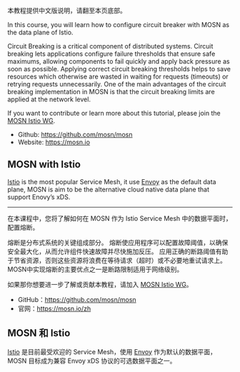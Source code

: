 本教程提供中文版说明，请翻至本页底部。

In this course, you will learn how to configure circuit breaker with MOSN as the data plane of Istio.

Circuit Breaking is a critical component of distributed systems. Circuit breaking lets applications configure failure thresholds that ensure safe maximums, allowing components to fail quickly and apply back pressure as soon as possible. Applying correct circuit breaking thresholds helps to save resources which otherwise are wasted in waiting for requests (timeouts) or retrying requests unnecessarily. One of the main advantages of the circuit breaking implementation in MOSN is that the circuit breaking limits are applied at the network level.

If you want to contribute or learn more about this tutorial, please join the [MOSN Istio WG](https://github.com/mosn/community/blob/master/wg-istio.md).

- Github: https://github.com/mosn/mosn
- Website: https://mosn.io

## MOSN with Istio

[Istio](https://github.com/istio/istio) is the most popular Service Mesh, it use [Envoy](https://envoyproxy.io) as the default data plane, MOSN is aim to be the alternative cloud native data plane that support Enovy’s xDS.

---

在本课程中，您将了解如何在 MOSN 作为 Istio Service Mesh 中的数据平面时，配置熔断。

熔断是分布式系统的关键组成部分。 熔断使应用程序可以配置故障阈值，以确保安全最大化，从而允许组件快速故障并尽快施加反压。 应用正确的断路阈值有助于节省资源，否则这些资源将浪费在等待请求（超时）或不必要地重试请求上。 MOSN中实现熔断的主要优点之一是断路限制适用于网络级别。

如果那你想要进一步了解或贡献本教程，请加入 [MOSN Istio WG](https://github.com/mosn/community/blob/master/wg-istio.md)。

- GitHub：https://github.com/mosn/mosn
- 官网：https://mosn.io/zh

## MOSN 和 Istio

[Istio](https://istio.io) 是目前最受欢迎的 Service Mesh，使用 [Envoy](https://envoyproxy.io) 作为默认的数据平面，MOSN 目标成为兼容 Envoy xDS 协议的可选数据平面之一。

